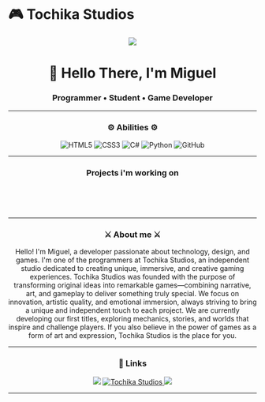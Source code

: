 <!-- Banner principal -->
# 🎮 Tochika Studios
<div align="center">
  <img style="100%" src="https://capsule-render.vercel.app/api?type=slice&height=100&section=header&reversal=false&text=Tochika%20Studios&fontSize=40&fontColor=FFFFFF&fontAlign=50&fontAlignY=50&stroke=000&strokeWidth=2&descSize=20&descAlign=50&descAlignY=50&color=#00008B"  />
</div>

</p>

<h1 align="center">👋 Hello There, I'm Miguel</h1>
<h3 align="center">Programmer • Student • Game Developer</h3>

---
### <p align="center"> ⚙️ Abilities ⚙️ </p>

<div align="center">

![HTML5](https://img.shields.io/badge/HTML5-%23E34F26?style=for-the-badge&logo=html5&logoColor=white)
![CSS3](https://img.shields.io/badge/CSS3-%231572B6?style=for-the-badge&logo=css3&logoColor=white)
![C#](https://img.shields.io/badge/C%23-%23239120?style=for-the-badge&logo=csharp&logoColor=white)
![Python](https://img.shields.io/badge/Python-%233776AB?style=for-the-badge&logo=python&logoColor=white)
![GitHub](https://img.shields.io/badge/GitHub-%23121011?style=for-the-badge&logo=github&logoColor=white)

</div>

---

### <p align="center"> Projects i'm working on </p>
<p align="center">
    <br>
    <br>
    <br>
</p>

---

### <p align="center"> ⚔️ About me ⚔️ </p>
<p align="center">
Hello! I'm Miguel, a developer passionate about technology, design, and games.
I'm one of the programmers at Tochika Studios, an independent studio dedicated to creating unique, immersive, and creative gaming experiences.
Tochika Studios was founded with the purpose of transforming original ideas into remarkable games—combining narrative, art, and gameplay to deliver something truly special.
We focus on innovation, artistic quality, and emotional immersion, always striving to bring a unique and independent touch to each project.
We are currently developing our first titles, exploring mechanics, stories, and worlds that inspire and challenge players.
If you also believe in the power of games as a form of art and expression, Tochika Studios is the place for you.
</p>

---

### <p align="center"> 🔗 Links </p>
<p align="center">
  <a href="https://github.com/codedbymiguel"><img src="https://img.shields.io/badge/GitHub-181717?style=for-the-badge&logo=github&logoColor=white"/></a>
  <a href="https://tochikastudios.onrender.com">
    <img src="https://custom-icon-badges.demolab.com/badge/Tochika_Studios-orange.svg?logo=tochikastudios&logoColor=white&style=for-the-badge" alt="Tochika Studios"/>
  </a>

  <a href="https://discord.gg/c67w3fmyQS" target="_blank">
    <img src="https://img.shields.io/badge/Discord-5865F2?style=for-the-badge&logo=discord&logoColor=white"/>
  </a>

</p>

---
